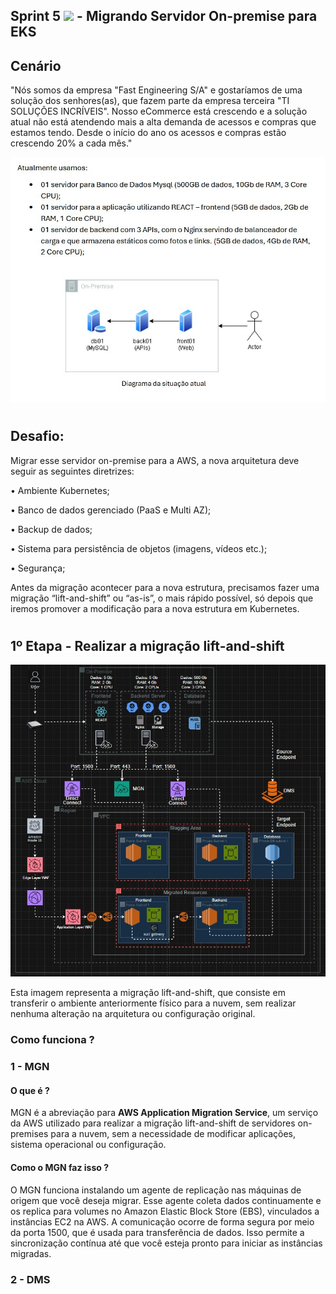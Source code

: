 ## Sprint 5 <img src="https://logospng.org/download/uol/logo-uol-icon-256.png" width="20"/> - Migrando Servidor On-premise para EKS

## Cenário 

"Nós somos da empresa "Fast Engineering S/A" e gostaríamos de uma solução dos senhores(as), que fazem parte da empresa terceira "TI SOLUÇÕES INCRÍVEIS". Nosso eCommerce está crescendo e a solução atual não está atendendo mais a alta demanda de acessos e compras que estamos tendo. Desde o início do ano os acessos e compras estão crescendo 20% a cada mês." 

![.](https://github.com/Rodrigolppz/Compass.Uol-Repo/blob/main/Sprint-5/On-premise.jpg)

#

## Desafio:

Migrar esse servidor on-premise para a AWS, a nova arquitetura deve seguir as seguintes diretrizes:

• Ambiente Kubernetes;
  
• Banco de dados gerenciado (PaaS e Multi AZ);

• Backup de dados;

• Sistema para persistência de objetos (imagens, vídeos etc.);

• Segurança;

Antes da migração acontecer para a nova estrutura, precisamos fazer uma
migração “lift-and-shift” ou “as-is”, o mais rápido possível, só depois que iremos
promover a modificação para a nova estrutura em Kubernetes.

#

## 1º Etapa - Realizar a migração lift-and-shift

![.](https://github.com/Rodrigolppz/Compass.Uol-Repo/blob/main/Sprint-5/Migra%C3%A7%C3%A3o.jpg)

Esta imagem representa a migração lift-and-shift, que consiste em transferir o ambiente anteriormente físico para a nuvem, sem realizar nenhuma alteração na arquitetura ou configuração original.

### Como funciona ? 

### 1 - MGN

#### O que é ?

MGN é a abreviação para <b>AWS Application Migration Service</b>, um serviço da AWS utilizado para realizar a migração lift-and-shift de servidores on-premises para a nuvem, sem a necessidade de modificar aplicações, sistema operacional ou configuração.

#### Como o MGN faz isso ? 

O MGN funciona instalando um agente de replicação nas máquinas de origem que você deseja migrar. Esse agente coleta dados continuamente e os replica para volumes no Amazon Elastic Block Store (EBS), vinculados a instâncias EC2 na AWS. A comunicação ocorre de forma segura por meio da porta 1500, que é usada para transferência de dados. Isso permite a sincronização contínua até que você esteja pronto para iniciar as instâncias migradas.


### 2 - DMS 



